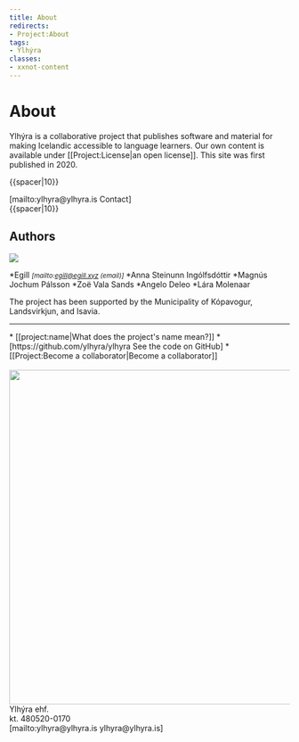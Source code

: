```yaml
---
title: About
redirects:
- Project:About
tags:
- Ylhýra
classes:
- xxnot-content
---
```


# About

Ylhýra is a collaborative project that publishes software and material for making Icelandic accessible to language learners. Our own content is available under [[Project:License|an open license]]. This site was first published in 2020.

{{spacer|10}}
<div class="centered-button">
<div className="button big">[mailto:ylhyra@ylhyra.is Contact]</div>
</div>
{{spacer|10}}

## Authors
<Image src="Eliza og Ylhýra.jpg" link="Project:Eliza Reid" position="right" caption="Ylhýra with [[Project:Eliza Reid|Eliza Reid]], First Lady of Iceland, who herself has Icelandic as a second language."/>

*Egill <i><small>[mailto:egill@egill.xyz (email)]</small></i>
*Anna Steinunn Ingólfsdóttir
*Magnús Jochum Pálsson
*Zoë Vala Sands
*Angelo Deleo
*Lára Molenaar

The project has been supported by the Municipality of Kópavogur, Landsvirkjun, and Isavia.

---

<div class="notes">
* [[project:name|What does the project's name mean?]]
* [https://github.com/ylhyra/ylhyra See the code on GitHub]
* [[Project:Become a collaborator|Become a collaborator]]
</div>
<br/>
<Image src="Loftmynd 2.jpg" width="600"/>
<div class="sans-serif gray center small">
Ylhýra <span title="Einkahlutafélag (Icelandic private company)">ehf.</span>
<br/>
<span title="Kennitala (Icelandic identification number)">kt.</span> 480520-0170
<br/>
[mailto:ylhyra@ylhyra.is ylhyra@ylhyra.is]
</div>
